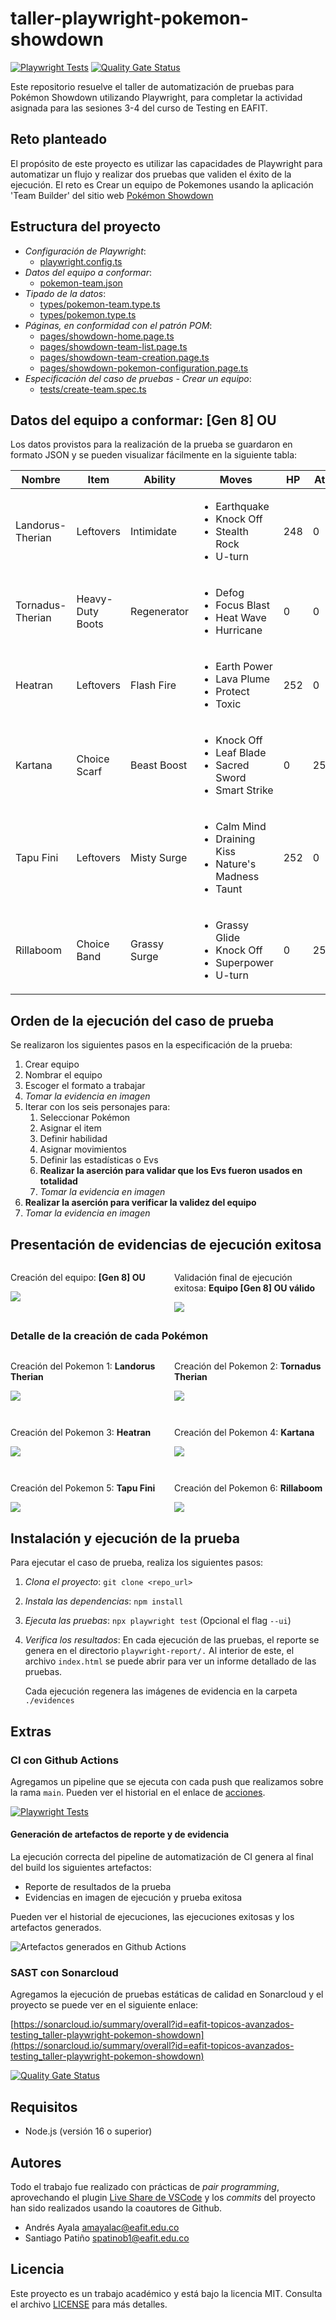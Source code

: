 # taller-playwright-pokemon-showdown

[![Playwright Tests](https://github.com/ayalamac/taller-playwright-pokemon-showdown/actions/workflows/playwright.yml/badge.svg)](https://github.com/ayalamac/taller-playwright-pokemon-showdown/actions/workflows/playwright.yml) [![Quality Gate Status](https://sonarcloud.io/api/project_badges/measure?project=eafit-topicos-avanzados-testing_taller-playwright-pokemon-showdown&metric=alert_status)](https://sonarcloud.io/summary/new_code?id=eafit-topicos-avanzados-testing_taller-playwright-pokemon-showdown)

Este repositorio resuelve el taller de automatización de pruebas para Pokémon Showdown utilizando Playwright, para completar la actividad asignada para las sesiones 3-4 del curso de Testing en EAFIT.

## Reto planteado

El propósito de este proyecto es utilizar las capacidades de Playwright para automatizar un flujo y realizar dos pruebas que validen el éxito de la ejecución. El reto es Crear un equipo de Pokemones usando la aplicación 'Team Builder' del sitio web [Pokémon Showdown](https://pokemonshowdown.com/)

## Estructura del proyecto

- *Configuración de Playwright*:
  - [playwright.config.ts](playwright.config.ts)
- *Datos del equipo a conformar*:
  - [pokemon-team.json](data/pokemon-team.json) 
- *Tipado de la datos*:
  - [types/pokemon-team.type.ts](types/pokemon-team.type.ts)
  - [types/pokemon.type.ts](types/pokemon.type.ts)
- *Páginas, en conformidad con el patrón POM*:
  - [pages/showdown-home.page.ts](pages/showdown-home.page.ts)
  - [pages/showdown-team-list.page.ts](pages/showdown-team-list.page.ts)
  - [pages/showdown-team-creation.page.ts](pages/showdown-team-creation.page.ts)
  - [pages/showdown-pokemon-configuration.page.ts](pages/showdown-pokemon-configuration.page.ts)
- *Especificación del caso de pruebas - Crear un equipo*:
  - [tests/create-team.spec.ts](tests/create-team.spec.ts)

## Datos del equipo a conformar: [Gen 8] OU

Los datos provistos para la realización de la prueba se guardaron en formato JSON y se pueden visualizar fácilmente en la siguiente tabla:

<table>
  <thead>
    <tr>
      <th>Nombre</th>
      <th>Item</th>
      <th>Ability</th>
      <th>Moves</th>
      <th>HP</th>
      <th>Atk</th>
      <th>Def</th>
      <th>SpA</th>
      <th>SpD</th>
      <th>Spe</th>
    </tr>
  </thead>
  <tbody>
    <tr>
      <td>Landorus-Therian</td>
      <td>Leftovers</td>
      <td>Intimidate</td>
      <td>
        <ul>
          <li>Earthquake</li>
          <li>Knock Off</li>
          <li>Stealth Rock</li>
          <li>U-turn</li>
        </ul>
      </td>
      <td>248</td>
      <td>0</td>
      <td>172</td>
      <td>0</td>
      <td>0</td>
      <td>88</td>
    </tr>
    <tr>
      <td>Tornadus-Therian</td>
      <td>Heavy-Duty Boots</td>
      <td>Regenerator</td>
      <td>
        <ul>
          <li>Defog</li>
          <li>Focus Blast</li>
          <li>Heat Wave</li>
          <li>Hurricane</li>
        </ul>
      </td>
      <td>0</td>
      <td>0</td>
      <td>0</td>
      <td>252</td>
      <td>4</td>
      <td>252</td>
    </tr>
    <tr>
      <td>Heatran</td>
      <td>Leftovers</td>
      <td>Flash Fire</td>
      <td>
        <ul>
          <li>Earth Power</li>
          <li>Lava Plume</li>
          <li>Protect</li>
          <li>Toxic</li>
        </ul>
      </td>
      <td>252</td>
      <td>0</td>
      <td>0</td>
      <td>248</td>
      <td>8</td>
      <td>0</td>
    </tr>
    <tr>
      <td>Kartana</td>
      <td>Choice Scarf</td>
      <td>Beast Boost</td>
      <td>
        <ul>
          <li>Knock Off</li>
          <li>Leaf Blade</li>
          <li>Sacred Sword</li>
          <li>Smart Strike</li>
        </ul>
      </td>
      <td>0</td>
      <td>252</td>
      <td>4</td>
      <td>0</td>
      <td>0</td>
      <td>252</td>
    </tr>
    <tr>
      <td>Tapu Fini</td>
      <td>Leftovers</td>
      <td>Misty Surge</td>
      <td>
        <ul>
          <li>Calm Mind</li>
          <li>Draining Kiss</li>
          <li>Nature's Madness</li>
          <li>Taunt</li>
        </ul>
      </td>
      <td>252</td>
      <td>0</td>
      <td>0</td>
      <td>0</td>
      <td>252</td>
      <td>4</td>
    </tr>
    <tr>
      <td>Rillaboom</td>
      <td>Choice Band</td>
      <td>Grassy Surge</td>
      <td>
        <ul>
          <li>Grassy Glide</li>
          <li>Knock Off</li>
          <li>Superpower</li>
          <li>U-turn</li>
        </ul>
      </td>
      <td>0</td>
      <td>252</td>
      <td>0</td>
      <td>0</td>
      <td>4</td>
      <td>252</td>
    </tr>
  </tbody>
</table>

## Orden de la ejecución del caso de prueba

Se realizaron los siguientes pasos en la especificación de la prueba:

1. Crear equipo
2. Nombrar el equipo
3. Escoger el formato a trabajar
4. _Tomar la evidencia en imagen_
5. Iterar con los seis personajes para:
   1. Seleccionar Pokémon
   2. Asignar el item
   3. Definir habilidad
   4. Asignar movimientos
   5. Definir las estadísticas o Evs
   6. **Realizar la aserción para validar que los Evs fueron usados en totalidad**
   7. _Tomar la evidencia en imagen_
6. **Realizar la aserción para verificar la validez del equipo**
7. _Tomar la evidencia en imagen_

## Presentación de evidencias de ejecución exitosa

<div style="display: flex; justify-content: space-between; margin-bottom:2em">
  <div style="flex: 1; margin-right: 10px;">
    <p>Creación del equipo: <b>[Gen 8] OU</b></p>
    <img src="evidences/evidence-create-team.png">
  </div>
  <div style="flex: 1; margin-left: 10px;">
    <p>Validación final de ejecución exitosa: <b>Equipo [Gen 8] OU válido</b></p>
    <img src="evidences/evidence-result-valid-team.png">
  </div>
</div>

<h3>Detalle de la creación de cada Pokémon</h3>

<div style="display: flex; justify-content: space-between; margin-bottom:2em">
  <div style="flex: 1; margin-right: 10px;">
    <p>Creación del Pokemon 1: <b>Landorus Therian</b></p>
    <img src="evidences/evidence-create-pokemon-1-Landorus-Therian.png">
  </div>
  <div style="flex: 1; margin-left: 10px;">
    <p>Creación del Pokemon 2: <b>Tornadus Therian</b></p>
    <img src="evidences/evidence-create-pokemon-2-Tornadus-Therian.png">
  </div>
</div>
<div style="display: flex; justify-content: space-between; margin-bottom:2em">
  <div style="flex: 1; margin-right: 10px;">
    <p>Creación del Pokemon 3: <b>Heatran</b></p>
    <img src="evidences/evidence-create-pokemon-3-Heatran.png">
  </div>
  <div style="flex: 1; margin-left: 10px;">
    <p>Creación del Pokemon 4: <b>Kartana</b></p>
    <img src="evidences/evidence-create-pokemon-4-Kartana.png">
  </div>
</div>

<div style="display: flex; justify-content: space-between; margin-bottom:2em">
  <div style="flex: 1; margin-right: 10px;">
    <p>Creación del Pokemon 5: <b>Tapu Fini</b></p>
    <img src="evidences/evidence-create-pokemon-5-Tapu+Fini.png">
  </div>
  <div style="flex: 1; margin-left: 10px;">
    <p>Creación del Pokemon 6: <b>Rillaboom</b></p>
    <img src="evidences/evidence-create-pokemon-6-Rillaboom.png">
  </div>
</div>

## Instalación y ejecución de la prueba

Para ejecutar el caso de prueba, realiza los siguientes pasos:
1. *Clona el proyecto*:
   `git clone <repo_url>`

2. *Instala las dependencias*:
   `npm install`

2. *Ejecuta las pruebas*:
   `npx playwright test` (Opcional el flag `--ui`)

3. *Verifica los resultados*:
   En cada ejecución de las pruebas, el reporte se genera en el directorio `playwright-report/.` Al interior de este, el archivo `index.html` se puede abrir para ver un informe detallado de las pruebas.

   Cada ejecución regenera las imágenes de evidencia en la carpeta `./evidences`

## Extras

### CI con Github Actions

Agregamos un pipeline que se ejecuta con cada push que realizamos sobre la rama `main`. Pueden ver el historial en el enlace de [acciones](https://github.com/ayalamac/taller-playwright-pokemon-showdown/actions).

[![Playwright Tests](https://github.com/ayalamac/taller-playwright-pokemon-showdown/actions/workflows/playwright.yml/badge.svg)](https://github.com/ayalamac/taller-playwright-pokemon-showdown/actions/workflows/playwright.yml)

#### Generación de artefactos de reporte y de evidencia

La ejecución correcta del pipeline de automatización de CI genera al final del build los siguientes artefactos:

- Reporte de resultados de la prueba
- Evidencias en imagen de ejecución y prueba exitosa

Pueden ver el historial de ejecuciones, las ejecuciones exitosas y los artefactos generados.

![Artefactos generados en Github Actions](docs/github-actions-artefactos-generados.png)

### SAST con Sonarcloud

Agregamos la ejecución de pruebas estáticas de calidad en Sonarcloud y el proyecto se puede ver en el siguiente enlace:

[https://sonarcloud.io/summary/overall?id=eafit-topicos-avanzados-testing_taller-playwright-pokemon-showdown](https://sonarcloud.io/summary/overall?id=eafit-topicos-avanzados-testing_taller-playwright-pokemon-showdown)

[![Quality Gate Status](https://sonarcloud.io/api/project_badges/measure?project=eafit-topicos-avanzados-testing_taller-playwright-pokemon-showdown&metric=alert_status)](https://sonarcloud.io/summary/new_code?id=eafit-topicos-avanzados-testing_taller-playwright-pokemon-showdown)

## Requisitos

- Node.js (versión 16 o superior)

## Autores

Todo el trabajo fue realizado con prácticas de *pair programming*, aprovechando el plugin [Live Share de VSCode](https://visualstudio.microsoft.com/services/live-share/) y los *commits* del proyecto han sido realizados usando la coautores de Github.

- Andrés Ayala <amayalac@eafit.edu.co>
- Santiago Patiño <spatinob1@eafit.edu.co>

## Licencia

Este proyecto es un trabajo académico y está bajo la licencia MIT. Consulta el archivo [LICENSE](LICENSE) para más detalles.